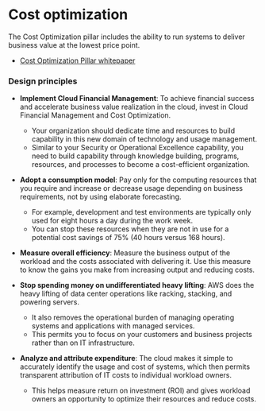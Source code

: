 # Cost optimization

The Cost Optimization pillar includes the ability to run systems to deliver business value at the lowest price point.

* [Cost Optimization Pillar whitepaper](https://docs.aws.amazon.com/wellarchitected/latest/cost-optimization-pillar/welcome.html?ref=wellarchitected-wp)

### Design principles

* **Implement Cloud Financial Management**: To achieve financial success and accelerate business value realization in the cloud, invest in Cloud Financial Management and Cost Optimization.
  * Your organization should dedicate time and resources to build capability in this new domain of technology and usage management.
  * Similar to your Security or Operational Excellence capability, you need to build capability through knowledge building, programs, resources, and processes to become a cost-efficient organization.

* **Adopt a consumption model**: Pay only for the computing resources that you require and increase or decrease usage depending on business requirements, not by using elaborate forecasting. 
  * For example, development and test environments are typically only used for eight hours a day during the work week. 
  * You can stop these resources when they are not in use for a potential cost savings of 75% (40 hours versus 168 hours).
* **Measure overall efficiency**:  Measure the business output of the workload and the costs associated with delivering it. Use this measure to know the gains you make from increasing output and reducing costs.
* **Stop spending money on undifferentiated heavy lifting**: AWS does the heavy lifting of data center operations like racking, stacking, and powering servers.
  * It also removes the operational burden of managing operating systems and applications with managed services.
  * This permits you to focus on your customers and business projects rather than on IT infrastructure.
* **Analyze and attribute expenditure**: The cloud makes it simple to accurately identify the usage and cost of systems, which then permits transparent attribution of IT costs to individual workload owners.
  * This helps measure return on investment (ROI) and gives workload owners an opportunity to optimize their resources and reduce costs.
